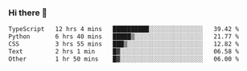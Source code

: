 ### Hi there 🌱
<!--START_SECTION:waka-->

```txt
TypeScript   12 hrs 4 mins   ██████████░░░░░░░░░░░░░░░   39.42 %
Python       6 hrs 40 mins   █████▒░░░░░░░░░░░░░░░░░░░   21.77 %
CSS          3 hrs 55 mins   ███▒░░░░░░░░░░░░░░░░░░░░░   12.82 %
Text         2 hrs 1 min     █▓░░░░░░░░░░░░░░░░░░░░░░░   06.58 %
Other        1 hr 50 mins    █▓░░░░░░░░░░░░░░░░░░░░░░░   06.00 %
```

<!--END_SECTION:waka-->
<!--
**Dieg0raf/Dieg0raf** is a ✨ _special_ ✨ repository because its `README.md` (this file) appears on your GitHub profile.

Here are some ideas to get you started:

- 🔭 I’m currently working on ...
- 🌱 I’m currently learning ...
- 👯 I’m looking to collaborate on ...
- 🤔 I’m looking for help with ...
- 💬 Ask me about ...
- 📫 How to reach me: ...
- 😄 Pronouns: ...
- ⚡ Fun fact: ...
-->

